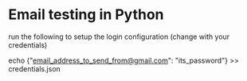 # Email testing in Python

run the following to setup the login configuration (change with your credentials)

echo {"email_address_to_send_from@gmail.com": "its_password"} >> credentials.json
